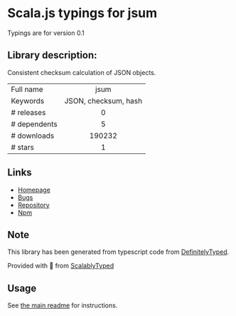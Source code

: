 
# Scala.js typings for jsum

Typings are for version 0.1

## Library description:
Consistent checksum calculation of JSON objects.

|                    |                 |
| ------------------ | :-------------: |
| Full name          | jsum |
| Keywords           | JSON, checksum, hash |
| # releases         | 0 |
| # dependents       | 5 |
| # downloads        | 190232 |
| # stars            | 1 |

## Links
- [Homepage](https://github.com/fraunhoferfokus/JSum#readme)
- [Bugs](https://github.com/fraunhoferfokus/JSum/issues)
- [Repository](https://github.com/fraunhoferfokus/JSum)
- [Npm](https://www.npmjs.com/package/jsum)
    


## Note
This library has been generated from typescript code from [DefinitelyTyped](https://definitelytyped.org).

Provided with :purple_heart: from [ScalablyTyped](https://github.com/oyvindberg/ScalablyTyped)

## Usage
See [the main readme](../../readme.md) for instructions.


